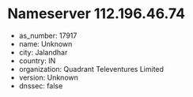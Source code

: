 # Nameserver 112.196.46.74

* as_number: 17917
* name: Unknown
* city: Jalandhar
* country: IN
* organization: Quadrant Televentures Limited
* version: Unknown
* dnssec: false
